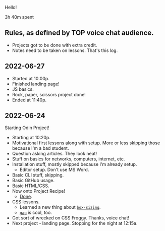 Hello!

3h 40m spent

## Rules, as defined by TOP voice chat audience.

- Projects got to be done with extra credit.
- Notes need to be taken on lessons.  That's this log.

## 2022-06-27

- Started at 10:00p.
- Finished landing page!
- JS basics.
- Rock, paper, scissors project done!
- Ended at 11:40p.

## 2022-06-24

Starting Odin Project!

- Starting at 10:20p.
- Motivational first lessons along with setup.  More or less skipping those
  because I'm a bad student.
- Question asking articles.  They look neat!
- Stuff on basics for networks, computers, internet, etc.
- Installation stuff, mostly skipped because I'm already setup.
    - Editor setup.  Don't use MS Word.
- Basic CLI stuff, skipping.
- Basic GitHub usage.
- Basic HTML/CSS.
- Now onto Project Recipe!
    - [Done][recipes].
- CSS lessons.
    - Learned a new thing about [`box-sizing`][box-sizing].
    - [`gap`][gap] is cool, too.
- Got sort of wrecked on CSS Froggy.  Thanks, voice chat!
- Next project - landing page.  Stopping for the night at 12:15a.

[box-sizing]: https://developer.mozilla.org/en-US/docs/Learn/CSS/Building_blocks/The_box_model#the_alternative_css_box_model
[gap]: https://developer.mozilla.org/en-US/docs/Web/CSS/gap
[recipes]: https://oogeima.github.io/odin-recipes/
